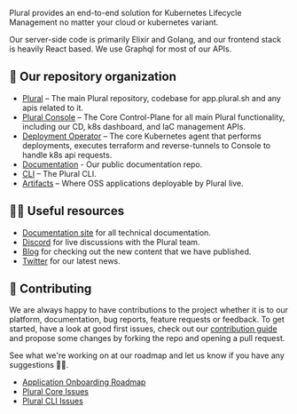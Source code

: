 Plural provides an end-to-end solution for Kubernetes Lifecycle Management no matter your cloud or kubernetes variant.

Our server-side code is primarily Elixir and Golang, and our frontend stack is heavily React based. We use Graphql for most of our APIs.

## 👑 Our repository organization
* [Plural](https://github.com/pluralsh/plural/) – The main Plural repository, codebase for app.plural.sh and any apis related to it.
* [Plural Console](https://github.com/pluralsh/console/) – The Core Control-Plane for all main Plural functionality, including our CD, k8s dashboard, and IaC management APIs.
* [Deployment Operator](https://github.com/pluralsh/deployment-operator/) – The core Kubernetes agent that performs deployments, executes terraform and reverse-tunnels to Console to handle k8s api requests.
* [Documentation](https://github.com/pluralsh/documentation) - Our public documentation repo.
* [CLI](https://github.com/pluralsh/plural-cli/) – The Plural CLI.
* [Artifacts](https://github.com/pluralsh/plural-artifacts/) – Where OSS applications deployable by Plural live.

## 👩‍💻 Useful resources
* [Documentation site](https://docs.plural.sh/) for all technical documentation.
* [Discord](https://discord.gg/CKc2kfeXxQ) for live discussions with the Plural team.
* [Blog](https://www.plural.sh/blog/) for checking out the new content that we have published.
* [Twitter](https://twitter.com/plural_sh) for our latest news.

## 🤝 Contributing

We are always happy to have contributions to the project whether it is to our platform, documentation, bug reports, feature requests or feedback. 
To get started, have a look at good first issues, check out our [contribution guide](https://github.com/pluralsh/plural/blob/master/CONTRIBUTING.md) and propose some changes by forking the repo and opening a pull request.

See what we're working on at our roadmap and let us know if you have any suggestions 🙇‍♂️. 

* [Application Onboarding Roadmap](https://github.com/orgs/pluralsh/projects/2/views/2)
* [Plural Core Issues](https://github.com/pluralsh/plural/issues)
* [Plural CLI Issues](https://github.com/pluralsh/plural-cli/issues)
